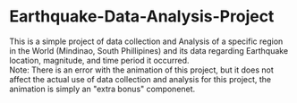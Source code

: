 # Earthquake-Data-Analysis-Project
This is a simple project of data collection and Analysis of a specific region in the World (Mindinao, South Phillipines) and its data regarding Earthquake location, magnitude, and time period it occurred. <br>
Note: There is an error with the animation of this project, but it does not affect the actual use of data collection and analysis for this project, the animation is simply an "extra bonus" componenet.
